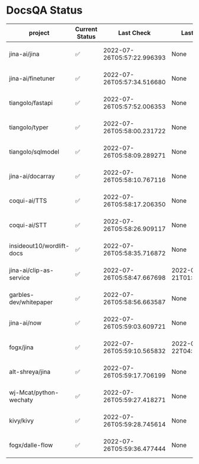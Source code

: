 # DocsQA Status

|         project         |Current Status|        Last Check        |      Last Downtime       |                      % Uptime                       |
|-------------------------|--------------|--------------------------|--------------------------|-----------------------------------------------------|
|jina-ai/jina             |✅            |2022-07-26T05:57:22.996393|None                      |100.0 (since 2022-07-20 17:11:38.421227)             |
|jina-ai/finetuner        |✅            |2022-07-26T05:57:34.516680|None                      |100.0 (since 2022-07-20 17:11:38.421227)             |
|tiangolo/fastapi         |✅            |2022-07-26T05:57:52.006353|None                      |100.0 (since 2022-07-20 17:11:38.421227)             |
|tiangolo/typer           |✅            |2022-07-26T05:58:00.231722|None                      |100.0 (since 2022-07-20 17:11:38.421227)             |
|tiangolo/sqlmodel        |✅            |2022-07-26T05:58:09.289271|None                      |100.0 (since 2022-07-20 17:11:38.421227)             |
|jina-ai/docarray         |✅            |2022-07-26T05:58:10.767116|None                      |100.0 (since 2022-07-20 17:11:38.421227)             |
|coqui-ai/TTS             |✅            |2022-07-26T05:58:17.206350|None                      |100.0 (since 2022-07-20 17:11:38.421227)             |
|coqui-ai/STT             |✅            |2022-07-26T05:58:26.909117|None                      |100.0 (since 2022-07-20 17:11:38.421227)             |
|insideout10/wordlift-docs|✅            |2022-07-26T05:58:35.716872|None                      |100.0 (since 2022-07-20 17:11:38.421227)             |
|jina-ai/clip-as-service  |✅            |2022-07-26T05:58:47.667698|2022-07-21T01:43:26.228623|33.285537378609135 (since 2022-07-20 17:11:38.421227)|
|garbles-dev/whitepaper   |✅            |2022-07-26T05:58:56.663587|None                      |100.0 (since 2022-07-22 05:15:25.212266)             |
|jina-ai/now              |✅            |2022-07-26T05:59:03.609721|None                      |100.0 (since 2022-07-20 17:11:38.421227)             |
|fogx/jina                |✅            |2022-07-26T05:59:10.565832|2022-07-22T04:27:22.362299|94.26517849387649 (since 2022-07-20 17:11:38.421227) |
|alt-shreya/jina          |✅            |2022-07-26T05:59:17.706199|None                      |100.0 (since 2022-07-20 17:11:38.421227)             |
|wj-Mcat/python-wechaty   |✅            |2022-07-26T05:59:27.418271|None                      |100.0 (since 2022-07-20 17:11:38.421227)             |
|kivy/kivy                |✅            |2022-07-26T05:59:28.745614|None                      |100.0 (since 2022-07-20 17:11:38.421227)             |
|fogx/dalle-flow          |✅            |2022-07-26T05:59:36.477444|None                      |100.0 (since 2022-07-20 17:11:38.421227)             |
